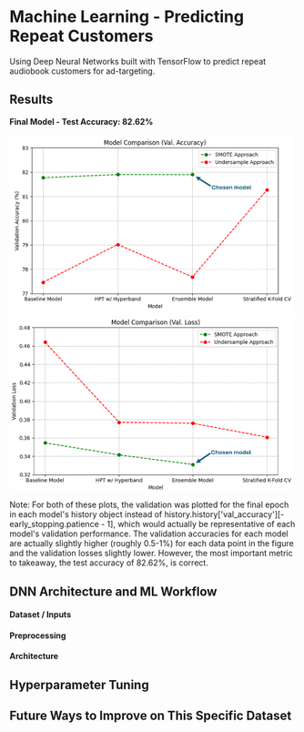 # Machine Learning - Predicting Repeat Customers
Using Deep Neural Networks built with TensorFlow to predict repeat audiobook customers for ad-targeting.

## Results
**Final Model - Test Accuracy: 82.62%**

<img src="assets/img/overall-acc-model-comparison.png" width="500">
<img src="assets/img/overall-loss-model-comparison.png" width="500">

Note: For both of these plots, the validation was plotted for the final epoch in each model's history object instead of history.history['val_accuracy'][-early_stopping.patience - 1], which would actually be representative of each model's validation performance. The validation accuracies for each model are actually slightly higher (roughly 0.5-1%) for each data point in the figure and the validation losses slightly lower. However, the most important metric to takeaway, the test accuracy of 82.62%, is correct.

## DNN Architecture and ML Workflow

#### Dataset / Inputs


#### Preprocessing


#### Architecture


## Hyperparameter Tuning


## Future Ways to Improve on This Specific Dataset
